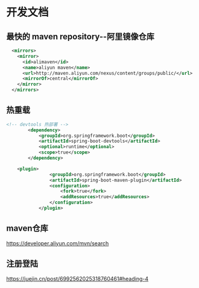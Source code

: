# 开发文档

## 最快的 maven repository--阿里镜像仓库

``` xml
  <mirrors>
    <mirror>
      <id>alimaven</id>
      <name>aliyun maven</name>
      <url>http://maven.aliyun.com/nexus/content/groups/public/</url>
      <mirrorOf>central</mirrorOf>        
    </mirror>
  </mirrors>
```

## 热重载

``` xml
<!-- devtools 热部署 -->
		<dependency>
			<groupId>org.springframework.boot</groupId>
			<artifactId>spring-boot-devtools</artifactId>
			<optional>runtime</optional>
			<scope>true</scope>
		</dependency>

    <plugin>
				<groupId>org.springframework.boot</groupId>
				<artifactId>spring-boot-maven-plugin</artifactId>
				<configuration>
					<fork>true</fork>
					<addResources>true</addResources>
				</configuration>
			</plugin>
```

## maven仓库
https://developer.aliyun.com/mvn/search

## 注册登陆
https://juejin.cn/post/6992562025318760461#heading-4